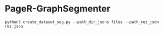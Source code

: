 # PageR-GraphSegmenter
```
python3 create_dataset_seg.py --path_dir_jsons files --path_rez_json rez.json
```
